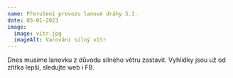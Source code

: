 ```yaml
---
name: Přerušení provozu lanové dráhy 5.1.
date: 05-01-2023
image:
  image: vitr.jpg
  imageAlt: Varování silný vítr
---
```


Dnes musíme lanovku z důvodu silného větru zastavit. Vyhlídky jsou už od zítřka lepší, sledujte web i FB.

